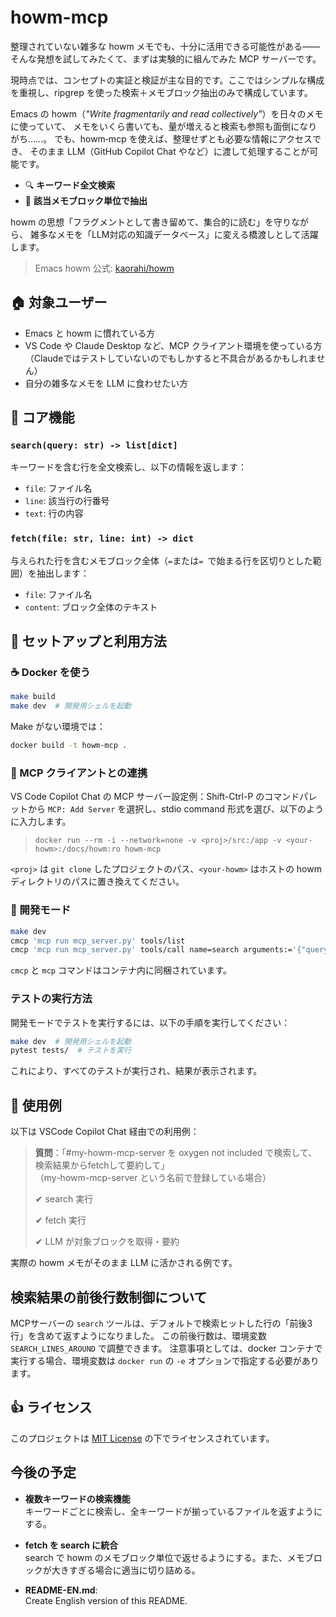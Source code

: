 # howm-mcp

整理されていない雑多な howm メモでも、十分に活用できる可能性がある――そんな発想を試してみたくて、まずは実験的に組んでみた MCP サーバーです。

現時点では、コンセプトの実証と検証が主な目的です。ここではシンプルな構成を重視し、ripgrep を使った検索＋メモブロック抽出のみで構成しています。

Emacs の howm（*"Write fragmentarily and read collectively"*）を日々のメモに使っていて、
メモをいくら書いても、量が増えると検索も参照も面倒になりがち……。
でも、howm‑mcp を使えば、整理せずとも必要な情報にアクセスでき、
そのまま LLM（GitHub Copilot Chat やなど）に渡して処理することが可能です。

* 🔍 **キーワード全文検索**
* 📂 **該当メモブロック単位で抽出**

howm の思想「フラグメントとして書き留めて、集合的に読む」を守りながら、
雑多なメモを「LLM対応の知識データベース」に変える橋渡しとして活躍します。

> Emacs howm 公式: [kaorahi/howm](https://github.com/kaorahi/howm)

## 🏠 対象ユーザー

* Emacs と howm に慣れている方
* VS Code や Claude Desktop など、MCP クライアント環境を使っている方（Claudeではテストしていないのでもしかすると不具合があるかもしれません）
* 自分の雑多なメモを LLM に食わせたい方

## 💪 コア機能

### `search(query: str) -> list[dict]`

キーワードを含む行を全文検索し、以下の情報を返します：

* `file`: ファイル名
* `line`: 該当行の行番号
* `text`: 行の内容

### `fetch(file: str, line: int) -> dict`

与えられた行を含むメモブロック全体（`=`または`= `で始まる行を区切りとした範囲）を抽出します：

* `file`: ファイル名
* `content`: ブロック全体のテキスト

## 🚀 セットアップと利用方法

### ☕ Docker を使う

```sh
make build
make dev  # 開発用シェルを起動
```

Make がない環境では：

```sh
docker build -t howm-mcp .
```

### 🤖 MCP クライアントとの連携

VS Code Copilot Chat の MCP サーバー設定例：Shift-Ctrl-P のコマンドパレットから `MCP: Add Server` を選択し、stdio command 形式を選び、以下のように入力します。

> `docker run --rm -i --network=none -v <proj>/src:/app -v <your-howm>:/docs/howm:ro howm-mcp`

`<proj>` は `git clone` したプロジェクトのパス、`<your-howm>` はホストの howm ディレクトリのパスに置き換えてください。

### 🔧 開発モード

```sh
make dev
cmcp 'mcp run mcp_server.py' tools/list
cmcp 'mcp run mcp_server.py' tools/call name=search arguments:='{"query":"テスト"}'
```

`cmcp` と `mcp` コマンドはコンテナ内に同梱されています。

### テストの実行方法

開発モードでテストを実行するには、以下の手順を実行してください：

```sh
make dev  # 開発用シェルを起動
pytest tests/  # テストを実行
```

これにより、すべてのテストが実行され、結果が表示されます。

## 🔹 使用例

以下は VSCode Copilot Chat 経由での利用例：

> **質問**：「#my-howm-mcp-server を oxygen not included で検索して、検索結果からfetchして要約して」  
> （my-howm-mcp-server という名前で登録している場合）
>
> ✔ search 実行
>
> ✔ fetch 実行
>
> ✔ LLM が対象ブロックを取得・要約

実際の howm メモがそのまま LLM に活かされる例です。

## 検索結果の前後行数制御について

MCPサーバーの `search` ツールは、デフォルトで検索ヒットした行の「前後3行」を含めて返すようになりました。
この前後行数は、環境変数 `SEARCH_LINES_AROUND` で調整できます。
注意事項としては、docker コンテナで実行する場合、環境変数は `docker run` の `-e` オプションで指定する必要があります。

## 👍 ライセンス

このプロジェクトは [MIT License](./LICENSE) の下でライセンスされています。

## 今後の予定

- **複数キーワードの検索機能**  
  キーワードごとに検索し、全キーワードが揃っているファイルを返すようにする。

- **fetch を search に統合**  
  search で howm のメモブロック単位で返せるようにする。また、メモブロックが大きすぎる場合に適当に切り詰める。

- **README-EN.md**:  
  Create English version of this README.
